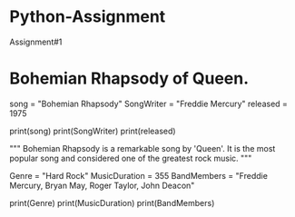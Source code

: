 # Python-Assignment
Assignment#1
# Bohemian Rhapsody of Queen.

song = "Bohemian Rhapsody"
SongWriter = "Freddie Mercury"
released = 1975

print(song)
print(SongWriter)
print(released)

"""
Bohemian Rhapsody is a remarkable song by 'Queen'. It is the most popular song
and considered one of the greatest rock music.
"""


Genre = "Hard Rock"
MusicDuration = 355
BandMembers = "Freddie Mercury, Bryan May, Roger Taylor, John Deacon"


print(Genre)
print(MusicDuration)
print(BandMembers)
